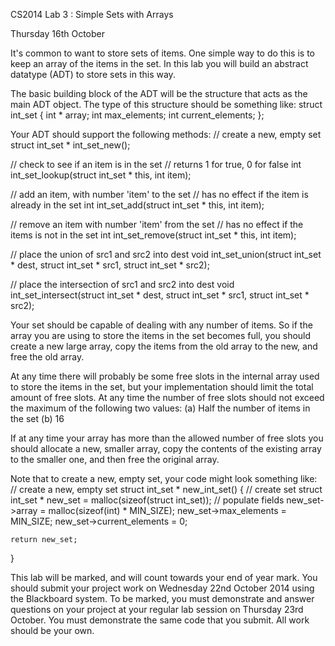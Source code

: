 CS2014 Lab 3 : Simple Sets with Arrays

Thursday 16th October

It's common to want to store sets of items. One simple way to do this
is to keep an array of the items in the set. In this lab you will
build an abstract datatype (ADT) to store sets in this way.

The basic building block of the ADT will be the structure that acts as
the main ADT object. The type of this structure should be something
like:
struct int_set {
       int * array;
       int max_elements;
       int current_elements;
};

Your ADT should support the following methods:
// create a new, empty set
struct int_set * int_set_new();

// check to see if an item is in the set
// returns 1 for true, 0 for false
int int_set_lookup(struct int_set * this, int item);

// add an item, with number 'item' to the set
// has no effect if the item is already in the set
int int_set_add(struct int_set * this, int item);

// remove an item with number 'item' from the set
// has no effect if the items is not in the set
int int_set_remove(struct int_set * this, int item);

// place the union of src1 and src2 into dest
void int_set_union(struct int_set * dest, struct int_set * src1,
                  struct int_set * src2);

// place the intersection of src1 and src2 into dest
void int_set_intersect(struct int_set * dest, struct int_set * src1,
                       struct int_set * src2);

Your set should be capable of dealing with any number of items. So if
the array you are using to store the items in the set becomes full,
you should create a new large array, copy the items from the old array
to the new, and free the old array.

At any time there will probably be some free slots in the internal
array used to store the items in the set, but your implementation
should limit the total amount of free slots. At any time the number
of free slots should not exceed the maximum of the following two values:
(a) Half the number of items in the set
(b) 16

If at any time your array has more than the allowed number of free
slots you should allocate a new, smaller array, copy the contents of
the existing array to the smaller one, and then free the original
array.

Note that to create a new, empty set, your code might look something
like:
// create a new, empty set
struct int_set * new_int_set()
{
	// create set
	struct int_set * new_set = malloc(sizeof(struct int_set));
	// populate fields
	new_set->array = malloc(sizeof(int) * MIN_SIZE);
	new_set->max_elements = MIN_SIZE;
	new_set->current_elements = 0;

	return new_set;
}

This lab will be marked, and will count towards your end of year mark.
You should submit your project work on Wednesday 22nd October 2014
using the Blackboard system. To be marked, you must demonstrate and
answer questions on your project at your regular lab session on
Thursday 23rd October. You must demonstrate the same code that you
submit. All work should be your own.
